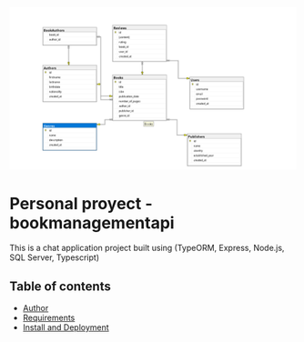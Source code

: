 

<img src="./src/assets/uml.png">

# Personal proyect - bookmanagementapi

This is a chat application project built using (TypeORM, Express, Node.js, SQL Server, Typescript)


## Table of contents

- [Author](#author)
- [Requirements](#requirements)
- [Install and Deployment](#install)